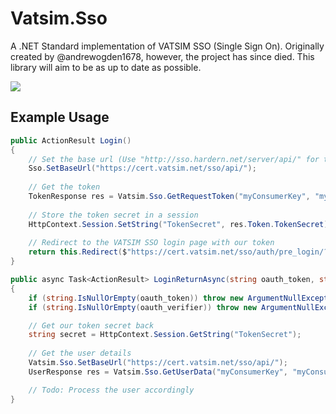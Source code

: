 # Vatsim.Sso
A .NET Standard implementation of VATSIM SSO (Single Sign On). Originally created by @andrewogden1678, however, the project has since died. This library will aim to be as up to date as possible.

![](https://img.shields.io/nuget/dt/Vatsim.Sso.svg?style=flat)

## Example Usage

```cs
public ActionResult Login()
{
    // Set the base url (Use "http://sso.hardern.net/server/api/" for testing and development)
    Sso.SetBaseUrl("https://cert.vatsim.net/sso/api/");
    
    // Get the token
    TokenResponse res = Vatsim.Sso.GetRequestToken("myConsumerKey", "myConsumerSecret", this.Url.Action("LoginReturnAsync", "Account", null, Uri.UriSchemeHttps));
    
    // Store the token secret in a session
    HttpContext.Session.SetString("TokenSecret", res.Token.TokenSecret);
    
    // Redirect to the VATSIM SSO login page with our token
    return this.Redirect($"https://cert.vatsim.net/sso/auth/pre_login/?oauth_token={res.Token.Token}");
}

public async Task<ActionResult> LoginReturnAsync(string oauth_token, string oauth_verifier)
{
    if (string.IsNullOrEmpty(oauth_token)) throw new ArgumentNullException(nameof(oauth_token));
    if (string.IsNullOrEmpty(oauth_verifier)) throw new ArgumentNullException(nameof(oauth_verifier));

    // Get our token secret back
    string secret = HttpContext.Session.GetString("TokenSecret");
    
    // Get the user details
	Vatsim.Sso.SetBaseUrl("https://cert.vatsim.net/sso/api/");
	UserResponse res = Vatsim.Sso.GetUserData("myConsumerKey", "myConsumerSecret", "https://cert.vatsim.net/sso/api/", oauth_verifier, oauth_token, secret);

	// Todo: Process the user accordingly
}
```
